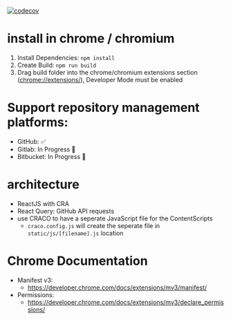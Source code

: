 [![codecov](https://codecov.io/gh/cyc8/repo-collector/branch/master/graph/badge.svg?token=JLvyLvtMYq)](https://codecov.io/gh/cyc8/repo-collector)

# install in chrome / chromium

1. Install Dependencies: `npm install`
2. Create Build: `npm run build`
3. Drag build folder into the chrome/chromium extensions section ([chrome://extensions/](chrome://extensions/)), Developer Mode must be enabled

# Support repository management platforms:

- GitHub: ✅
- Gitlab: In Progress 🚧
- Bitbucket: In Progress 🚧

# architecture

- ReactJS with CRA
- React Query: GitHub API requests
- use CRACO to have a seperate JavaScript file for the ContentScripts
  - `craco.config.js` will create the seperate file in `static/js/[filename].js` location

# Chrome Documentation

- Manifest v3:
  - https://developer.chrome.com/docs/extensions/mv3/manifest/
- Permissions:
  - https://developer.chrome.com/docs/extensions/mv3/declare_permissions/
